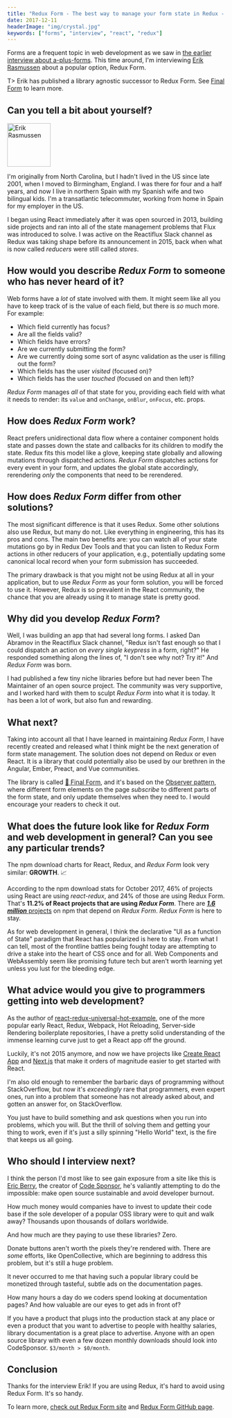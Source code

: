 ```yaml
---
title: "Redux Form - The best way to manage your form state in Redux - Interview with Erik Rasmussen"
date: 2017-12-11
headerImage: "img/crystal.jpg"
keywords: ["forms", "interview", "react", "redux"]
---
```


Forms are a frequent topic in web development as we saw in [the earlier interview about a-plus-forms](/blog/a-plus-interview). This time around, I'm interviewing [Erik Rasmussen](https://twitter.com/erikras) about a popular option, Redux Form.

T> Erik has published a library agnostic successor to Redux Form. See [Final Form](https://github.com/final-form/final-form) to learn more.

## Can you tell a bit about yourself?

<p>
<span class="author">
  <img src="https://www.gravatar.com/avatar/7e86f7e41168df55b65e30cdda423e10?s=200" alt="Erik Rasmussen" class="author" width="100" height="100" />
</span>

I'm originally from North Carolina, but I hadn't lived in the US since late 2001, when I moved to Birmingham, England. I was there for four and a half years, and now I live in northern Spain with my Spanish wife and two bilingual kids. I'm a transatlantic telecommuter, working from home in Spain for my employer in the US.

</p>

I began using React immediately after it was open sourced in 2013, building side projects and ran into all of the state management problems that Flux was introduced to solve. I was active on the Reactiflux Slack channel as Redux was taking shape before its announcement in 2015, back when what is now called _reducers_ were still called _stores_.

## How would you describe _Redux Form_ to someone who has never heard of it?

Web forms have a _lot_ of state involved with them. It might seem like all you have to keep track of is the value of each field, but there is _so_ much more. For example:

- Which field currently has focus?
- Are all the fields valid?
- Which fields have errors?
- Are we currently submitting the form?
- Are we currently doing some sort of async validation as the user is filling out the form?
- Which fields has the user _visited_ (focused on)?
- Which fields has the user _touched_ (focused on and then left)?

_Redux Form_ manages _all_ of that state for you, providing each field with what it needs to render: its `value` and `onChange`, `onBlur`, `onFocus`, etc. props.

## How does _Redux Form_ work?

React prefers unidirectional data flow where a container component holds state and passes down the state and callbacks for its children to modify the state. Redux fits this model like a glove, keeping state globally and allowing mutations through dispatched actions. _Redux Form_ dispatches actions for every event in your form, and updates the global state accordingly, rerendering _only_ the components that need to be rerendered.

## How does _Redux Form_ differ from other solutions?

The most significant difference is that it uses Redux. Some other solutions also use Redux, but many do not. Like everything in engineering, this has its pros and cons. The main two benefits are: you can watch all of your state mutations go by in Redux Dev Tools and that you can listen to Redux Form actions in other reducers of your application, e.g., potentially updating some canonical local record when your form submission has succeeded.

The primary drawback is that you might not be using Redux at all in your application, but to use _Redux Form_ as your form solution, you will be forced to use it. However, Redux is so prevalent in the React community, the chance that you are already using it to manage state is pretty good.

## Why did you develop _Redux Form_?

Well, I was building an app that had several long forms. I asked Dan Abramov in the Reactiflux Slack channel, "Redux isn't fast enough so that I could dispatch an action on _every single keypress_ in a form, right?" He responded something along the lines of, "I don't see why not? Try it!" And _Redux Form_ was born.

I had published a few tiny niche libraries before but had never been The Maintainer of an open source project. The community was very supportive, and I worked hard with them to sculpt _Redux Form_ into what it is today. It has been a lot of work, but also fun and rewarding.

## What next?

Taking into account all that I have learned in maintaining _Redux Form_, I have recently created and released what I think might be the next generation of form state management. The solution does not depend on Redux or even React. It is a library that could potentially also be used by our brethren in the Angular, Ember, Preact, and Vue communities.

The library is called [🏁 Final Form](https://github.com/erikras/final-form#-final-form), and it's based on the [Observer pattern](https://en.wikipedia.org/wiki/Observer_pattern), where different form elements on the page _subscribe_ to different parts of the form state, and only update themselves when they need to. I would encourage your readers to check it out.

## What does the future look like for _Redux Form_ and web development in general? Can you see any particular trends?

The npm download charts for React, Redux, and _Redux Form_ look very similar: **GROWTH**. 📈

According to the npm download stats for October 2017, 46% of projects using React are using _react-redux_, and 24% of those are using Redux Form. That's **11.2% of React projects that are using _Redux Form_**. There are [**_1.6 million_** projects](https://www.npmjs.com/browse/depended/redux-form) on npm that depend on _Redux Form_. _Redux Form_ is here to stay.

As for web development in general, I think the declarative "UI as a function of State" paradigm that React has popularized is here to stay. From what I can tell, most of the frontline battles being fought today are attempting to drive a stake into the heart of CSS once and for all. Web Components and WebAssembly seem like promising future tech but aren't worth learning yet unless you lust for the bleeding edge.

## What advice would you give to programmers getting into web development?

As the author of [react-redux-universal-hot-example](https://github.com/erikras/react-redux-universal-hot-example), one of the more popular early React, Redux, Webpack, Hot Reloading, Server-side Rendering boilerplate repositories, I have a pretty solid understanding of the immense learning curve just to get a React app off the ground.

Luckily, it's not 2015 anymore, and now we have projects like [Create React App](https://github.com/facebookincubator/create-react-app) and [Next.js](https://github.com/zeit/next.js) that make it orders of magnitude easier to get started with React.

I'm also old enough to remember the barbaric days of programming without StackOverflow, but now it's _exceedingly_ rare that programmers, even expert ones, run into a problem that someone has not already asked about, and gotten an answer for, on StackOverflow.

You just have to build something and ask questions when you run into problems, which you will. But the thrill of solving them and getting your thing to work, even if it's just a silly spinning "Hello World" text, is the fire that keeps us all going.

## Who should I interview next?

I think the person I'd most like to see gain exposure from a site like this is [Eric Berry](https://twitter.com/coderberry), the creator of [Code Sponsor](https://codesponsor.io), he's valiantly attempting to do the impossible: make open source sustainable and avoid developer burnout.

How much money would companies have to invest to update their code base if the sole developer of a popular OSS library were to quit and walk away? Thousands upon thousands of dollars worldwide.

And how much are they paying to use these libraries? Zero.

Donate buttons aren't worth the pixels they're rendered with. There are _some_ efforts, like OpenCollective, which are beginning to address this problem, but it's still a huge problem.

It never occurred to me that having such a popular library could be monetized through tasteful, subtle ads on the documentation pages.

How many hours a day do we coders spend looking at documentation pages? And how valuable are our eyes to get ads in front of?

If you have a product that plugs into the production stack at any place or even a product that you want to advertise to people with healthy salaries, library documentation is a great place to advertise. Anyone with an open source library with even a few dozen monthly downloads should look into CodeSponsor. `$3/month > $0/month`.

## Conclusion

Thanks for the interview Erik! If you are using Redux, it's hard to avoid using Redux Form. It's so handy.

To learn more, [check out Redux Form site](https://redux-form.com/) and [Redux Form GitHub page](https://github.com/erikras/redux-form).
